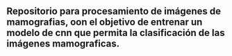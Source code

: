 ## Repositorio para procesamiento de imágenes de mamografias, oon el objetivo de entrenar un modelo de cnn que permita la clasificación de las imágenes mamograficas.


